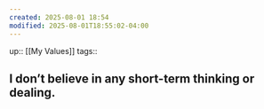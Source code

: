 ```yaml
---
created: 2025-08-01 18:54
modified: 2025-08-01T18:55:02-04:00
---
```

up:: [[My Values]]
tags::
## I don’t believe in any short-term thinking or dealing.

<!--
Define the behaviors that align with this value. These actions will guide you back, when you fall off track. Be sure to include the “why” behind each. -->



<!--Other insights -->

